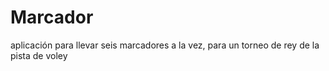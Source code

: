 # Marcador
aplicación para llevar seis marcadores a la vez, para un  torneo de rey de la pista de voley
